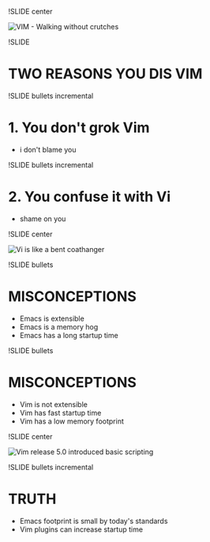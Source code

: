 !SLIDE center

![VIM - Walking without crutches](../images/title-page.png)     

!SLIDE 

# TWO REASONS YOU DIS VIM ##

!SLIDE bullets incremental

# 1. You don't grok Vim

* i don't blame you

!SLIDE bullets incremental

# 2. You confuse it with Vi

* shame on you

!SLIDE center 

![Vi is like a bent coathanger](../images/kentbrew-vi-coathanger.png)     

!SLIDE bullets

# MISCONCEPTIONS

* Emacs is extensible
* Emacs is a memory hog
* Emacs has a long startup time

!SLIDE bullets

# MISCONCEPTIONS

* Vim is not extensible
* Vim has fast startup time
* Vim has a low memory footprint

!SLIDE center 

![Vim release 5.0 introduced basic scripting](../images/release-5.0-basic-scripting.png)     

!SLIDE bullets incremental

# TRUTH

* Emacs footprint is small by today's standards
* Vim plugins can increase startup time

